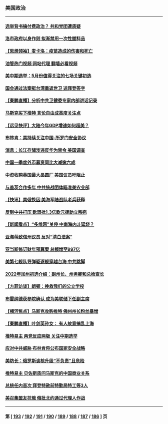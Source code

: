 ### 美国政治
---
#### [选举背书搞付费政治？ 共和党团遭质疑](../../pages/ncid1078159/n13722119.md?04281245) 
#### [洛市政府以身作则 拟渐禁用一次性塑料品](../../pages/ncid1078159/n13722114.md?04281245) 
#### [【思想领袖】麦卡洛：疫苗造成的伤害和死亡](../../pages/ncid1078159/n13717071.md?04281245) 
#### [油管热门视频 网站代理 翻墙必看视频](http://209.222.30.114:81/youtube.html?04281245)
#### [美中期选举：5月份值得关注的七场关键初选](../../pages/ncid1078159/n13721879.md?04281245) 
#### [国会通过法案挺台湾重返世卫 送拜登签字](../../pages/ncid1078159/n13722043.md?04281245) 
#### [【秦鹏直播】分析中共卫健委专家内部讲话记录](../../pages/ncid1078159/n13722036.md?04281245) 
#### [马斯克买下推特 言论自由成高度关注点](../../pages/ncid1078159/n13722017.md?04281245) 
#### [【远见快评】大陆今年GDP增速如何超美？](../../pages/ncid1078159/n13721895.md?04281245) 
#### [布林肯：美持续关注中国-所罗门安全协议](../../pages/ncid1078159/n13721939.md?04281245) 
#### [消息：长江存储涉违反华为禁令 美国调查](../../pages/ncid1078159/n13721928.md?04281245) 
#### [中国一季度外币募资同比大减逾六成](../../pages/ncid1078159/n13721868.md?04281245) 
#### [中资收购英国最大晶圆厂 美国议员吁阻止](../../pages/ncid1078159/n13721835.md?04281245) 
#### [与盖茨合作多年 中共统战团体瞄准美农业部](../../pages/ncid1078159/n13721692.md?04281245) 
#### [【快讯】美俄换囚 美海军陆战队老兵获释](../../pages/ncid1078159/n13721787.md?04281245) 
#### [反制中共打压 欧盟批1.3亿欧元援助立陶宛](../../pages/ncid1078159/n13721708.md?04281245) 
#### [【新闻看点】“多维网”关停 中南海内斗延烧？](../../pages/ncid1078159/n13721332.md?04281245) 
#### [亚潮萌致信州议员 反对“清白法案”](../../pages/ncid1078159/n13721470.md?04281245) 
#### [亚当斯修订财年预算案 总额增至997亿](../../pages/ncid1078159/n13721508.md?04281245) 
#### [美第七舰队导弹驱逐舰穿越台海 中共跳脚](../../pages/ncid1078159/n13721396.md?04281245) 
#### [2022年加州初选介绍：副州长、州务卿和总检查长](../../pages/ncid1078159/n13721380.md?04281245) 
#### [【方菲访谈】朗顿：挽救我们的公立学校](../../pages/ncid1078159/n13721322.md?04281245) 
#### [布雷纳德获参院确认 成为美联储下任副主席](../../pages/ncid1078159/n13721303.md?04281245) 
#### [【横河焦点】马斯克收购推特 佛州州长粉丝暴增](../../pages/ncid1078159/n13721334.md?04281245) 
#### [【秦鹏直播】叶剑英孙女： 有人故意搞乱上海](../../pages/ncid1078159/n13721327.md?04281245) 
#### [推特易主 两党反应两极 关注中期选举](../../pages/ncid1078159/n13721254.md?04281245) 
#### [应对中共威胁 布林肯将公布国家安全战略](../../pages/ncid1078159/n13721192.md?04281245) 
#### [美防长：俄罗斯谈核升级“不负责”且危险](../../pages/ncid1078159/n13721193.md?04281245) 
#### [推特易主 贝佐斯质问马斯克的中国商业关系](../../pages/ncid1078159/n13721162.md?04281245) 
#### [总统任内首次 拜登特赦前特勤局特工等3人](../../pages/ncid1078159/n13721087.md?04281245) 
#### [美召集盟友抗俄 俄批北约通过代理人作战](../../pages/ncid1078159/n13720984.md?04281245) 

---
#### 第 [ [193](./193.md?04281245) / [192](./192.md?04281245) / [191](./191.md?04281245) / [190](./190.md?04281245) / [189](./189.md?04281245) / [188](./188.md?04281245) / [187](./187.md?04281245) / [186](./186.md?04281245) ] 页
